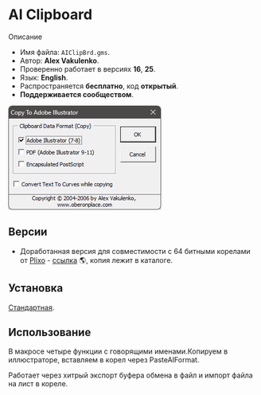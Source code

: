 # AI Clipboard

Описание

- Имя файла: `AIClipBrd.gms`.
- Автор: **Alex Vakulenko**.
- Проверенно работает в версиях **16**, **25**.
- Язык: **English**.
- Распространяется **бесплатно**, код **открытый**.
- **Поддерживается сообществом**.

![иллюстрация/UI](assets/UI.png)

## Версии

- Доработанная версия для совместимости с 64 битными корелами от [Plixo](http://www.plixo.com.sg) - [ссылка](http://www.plixo.com.sg/software/AIClipBrd.gms) :earth_americas:, копия лежит в каталоге.

## Установка

[Стандартная](../../articles/installation.md).

## Использование

В макросе четыре функции с говорящими именами.Копируем в иллюстраторе, вставляем в корел через PasteAIFormat.

Работает через хитрый экспорт буфера обмена в файл и импорт файла на лист в кореле.